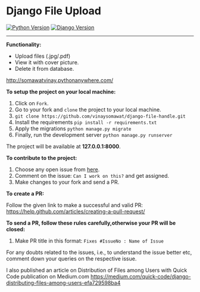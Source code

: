 # Django File Upload

[![Python Version](https://img.shields.io/badge/python-3.7-brightgreen.svg)](https://python.org)
[![Django Version](https://img.shields.io/badge/django-2.1-brightgreen.svg)](https://djangoproject.com)

-----------------------------------------------------------------------------------------------------------------
**Functionality:**
* Upload files (.jpg/.pdf) 
* View it with cover picture.
* Delete it from database.

http://somawatvinay.pythonanywhere.com/

**To setup the project on your local machine:**

1. Click on `Fork`.
2. Go to your fork and `clone` the project to your local machine.
3. `git clone https://github.com/vinaysomawat/django-file-handle.git`
4. Install the requirements `pip install -r requirements.txt`
5. Apply the migrations `python manage.py migrate`
6. Finally, run the development server `python manage.py runserver`

The project will be available at **127.0.0.1:8000**.


**To contribute to the project:**

1. Choose any open issue from [here](https://github.com/vinaysomawat/django-file-handle/issues). 
2. Comment on the issue: `Can I work on this?` and get assigned.
3. Make changes to your fork and send a PR.

**To create a PR:**

Follow the given link to make a successful and valid PR: https://help.github.com/articles/creating-a-pull-request/

**To send a PR, follow these rules carefully,**otherwise your PR will be closed**:**

1. Make PR title in this format: `Fixes #IssueNo : Name of Issue`

For any doubts related to the issues, i.e., to understand the issue better etc, comment down your queries on the respective issue.


I also published an article on Distribution of Files among Users with Quick Code publication on Medium.com 
https://medium.com/quick-code/django-distributing-files-among-users-efa729598ba4

